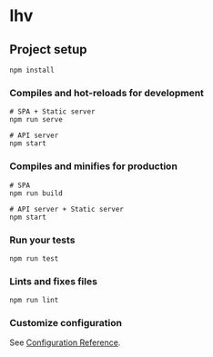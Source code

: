 # lhv

## Project setup
```
npm install
```


### Compiles and hot-reloads for development
```
# SPA + Static server
npm run serve

# API server
npm start
```

### Compiles and minifies for production
```
# SPA
npm run build

# API server + Static server
npm start
```

### Run your tests
```
npm run test
```

### Lints and fixes files
```
npm run lint
```

### Customize configuration
See [Configuration Reference](https://cli.vuejs.org/config/).
